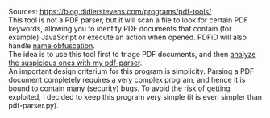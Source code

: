 Sources:
https://blog.didierstevens.com/programs/pdf-tools/
\
This tool is not a PDF parser, but it will scan a file to look for certain PDF keywords, allowing you to identify PDF documents that contain (for example) JavaScript or execute an action when opened. PDFiD will also handle [name obfuscation](https://blog.didierstevens.com/2008/04/29/pdf-let-me-count-the-ways/).
\
The idea is to use this tool first to triage PDF documents, and then [analyze the suspicious ones with my pdf-parser](https://blog.didierstevens.com/2008/10/20/analyzing-a-malicious-pdf-file/).
\
An important design criterium for this program is simplicity. Parsing a PDF document completely requires a very complex program, and hence it is bound to contain many (security) bugs. To avoid the risk of getting exploited, I decided to keep this program very simple (it is even simpler than pdf-parser.py).
